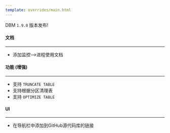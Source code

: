 ```yaml
---
template: overrides/main.html
---
```


DBM `1.9.0` 版本发布!

#### 文档

---

- 添加监控-->进程使用文档

#### 功能 (增强)

---

- 支持 `TRUNCATE TABLE`
- 支持根据分区清理表
- 支持 `OPTIMIZE TABLE`

#### UI

---

- 在导航栏中添加到GitHub源代码库的链接
